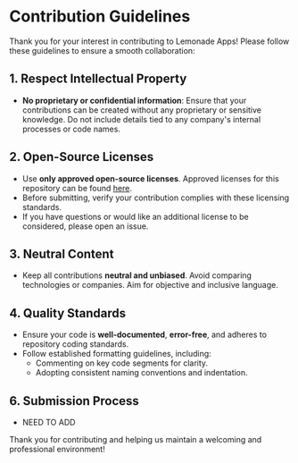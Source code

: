 # Contribution Guidelines

Thank you for your interest in contributing to Lemonade Apps! Please follow these guidelines to ensure a smooth collaboration:

## 1. Respect Intellectual Property
- **No proprietary or confidential information**: Ensure that your contributions can be created without any proprietary or sensitive knowledge. Do not include details tied to any company's internal processes or code names.

## 2. Open-Source Licenses

- Use **only approved open-source licenses**. Approved licenses for this repository can be found [here](approved_licenses.md).
- Before submitting, verify your contribution complies with these licensing standards.
- If you have questions or would like an additional license to be considered, please open an issue.

## 3. Neutral Content

- Keep all contributions **neutral and unbiased**. Avoid comparing technologies or companies. Aim for objective and inclusive language.

## 4. Quality Standards

- Ensure your code is **well-documented**, **error-free**, and adheres to repository coding standards.
- Follow established formatting guidelines, including:
  - Commenting on key code segments for clarity.
  - Adopting consistent naming conventions and indentation.

## 6. Submission Process

- NEED TO ADD

Thank you for contributing and helping us maintain a welcoming and professional environment!
